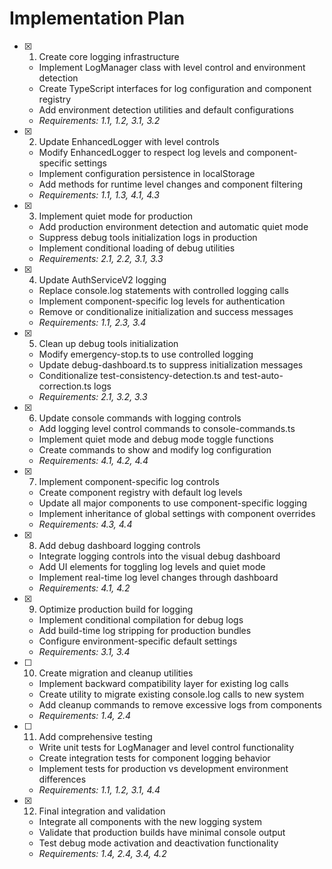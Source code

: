 # Implementation Plan

- [x] 1. Create core logging infrastructure


  - Implement LogManager class with level control and environment detection
  - Create TypeScript interfaces for log configuration and component registry
  - Add environment detection utilities and default configurations
  - _Requirements: 1.1, 1.2, 3.1, 3.2_


- [x] 2. Update EnhancedLogger with level controls

  - Modify EnhancedLogger to respect log levels and component-specific settings
  - Implement configuration persistence in localStorage
  - Add methods for runtime level changes and component filtering
  - _Requirements: 1.1, 1.3, 4.1, 4.3_

- [x] 3. Implement quiet mode for production


  - Add production environment detection and automatic quiet mode
  - Suppress debug tools initialization logs in production
  - Implement conditional loading of debug utilities
  - _Requirements: 2.1, 2.2, 3.1, 3.3_

- [x] 4. Update AuthServiceV2 logging


  - Replace console.log statements with controlled logging calls
  - Implement component-specific log levels for authentication
  - Remove or conditionalize initialization and success messages
  - _Requirements: 1.1, 2.3, 3.4_

- [x] 5. Clean up debug tools initialization


  - Modify emergency-stop.ts to use controlled logging
  - Update debug-dashboard.ts to suppress initialization messages
  - Conditionalize test-consistency-detection.ts and test-auto-correction.ts logs
  - _Requirements: 2.1, 3.2, 3.3_

- [x] 6. Update console commands with logging controls


  - Add logging level control commands to console-commands.ts
  - Implement quiet mode and debug mode toggle functions
  - Create commands to show and modify log configuration
  - _Requirements: 4.1, 4.2, 4.4_

- [x] 7. Implement component-specific log controls


  - Create component registry with default log levels
  - Update all major components to use component-specific logging
  - Implement inheritance of global settings with component overrides
  - _Requirements: 4.3, 4.4_

- [x] 8. Add debug dashboard logging controls


  - Integrate logging controls into the visual debug dashboard
  - Add UI elements for toggling log levels and quiet mode
  - Implement real-time log level changes through dashboard
  - _Requirements: 4.1, 4.2_


- [x] 9. Optimize production build for logging

  - Implement conditional compilation for debug logs
  - Add build-time log stripping for production bundles
  - Configure environment-specific default settings
  - _Requirements: 3.1, 3.4_


- [ ] 10. Create migration and cleanup utilities



  - Implement backward compatibility layer for existing log calls
  - Create utility to migrate existing console.log calls to new system
  - Add cleanup commands to remove excessive logs from components
  - _Requirements: 1.4, 2.4_

- [ ] 11. Add comprehensive testing




  - Write unit tests for LogManager and level control functionality
  - Create integration tests for component logging behavior
  - Implement tests for production vs development environment differences
  - _Requirements: 1.1, 1.2, 3.1, 4.4_

- [x] 12. Final integration and validation


  - Integrate all components with the new logging system
  - Validate that production builds have minimal console output
  - Test debug mode activation and deactivation functionality
  - _Requirements: 1.4, 2.4, 3.4, 4.2_